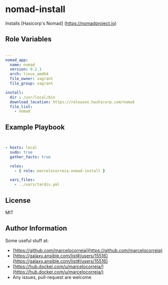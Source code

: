 # nomad-install

Installs [Hasicorp's Nomad] (https://nomadproject.io)



## Role Variables
```yml

---
nomad_app:
  name: nomad
  version: 0.2.1
  arch: linux_amd64
  file_owner: vagrant
  file_group: vagrant

install:
  dir : /usr/local/bin
  download_location: https://releases.hashicorp.com/nomad
  file_list:
    - nomad

```


Example Playbook
----------------
```yml


- hosts: local
  sudo: true
  gather_facts: true

  roles:
    - { role: marcelocorreia.nomad-install }

  vars_files:
    - ../vars/tardis.yml

```

License
-------

MIT

Author Information
------------------
Some useful stuff at:
  - [https://github.com/marcelocorreia](https://github.com/marcelocorreia)
  - [https://galaxy.ansible.com/list#/users/15516](https://galaxy.ansible.com/list#/users/15516)
  - [https://hub.docker.com/u/marcelocorreia/](https://hub.docker.com/u/marcelocorreia/)
  - Any issues, pull-request are welcome
